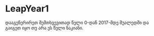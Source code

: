 # LeapYear1
დააგენერირეთ შემთხვევითად წელი 0-დან 2017-მდე შუალედში და გაიგეთ იყო თუ არა ეს წელი ნაკიანი.

